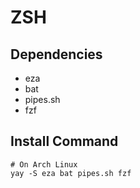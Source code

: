 # ZSH
## Dependencies

- eza
- bat
- pipes.sh 
- fzf

## Install Command
```
# On Arch Linux
yay -S eza bat pipes.sh fzf
```
